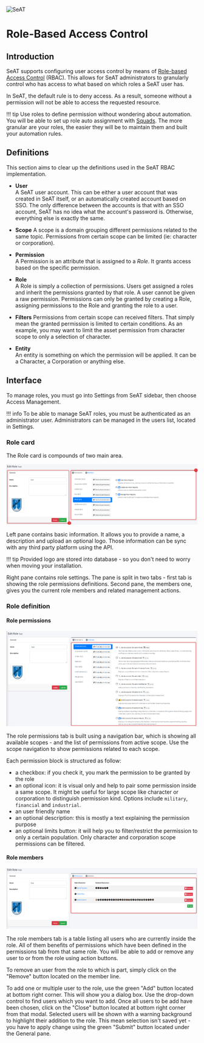 ![SeAT](https://i.imgur.com/aPPOxSK.png)

# Role-Based Access Control

## Introduction
SeAT supports configuring user access control by means of [Role-based Access Control] (RBAC).
This allows for SeAT administrators to granularly control who has access to what based on which roles a SeAT user has.

In SeAT, the default rule is to deny access. As a result, someone without a permission will not be able to access the requested resource.

!!! tip
    Use roles to define permission without wondering about automation. You will be able to set up role auto assignment with [Squads].
    The more granular are your roles, the easier they will be to maintain them and built your automation rules.

## Definitions
This section aims to clear up the definitions used in the SeAT RBAC implementation.

* **User**  
A SeAT user account. This can be either a user account that was created in SeAT itself, or an automatically created account based on SSO.
The only difference between the accounts is that with an SSO account, SeAT has no idea what the account's password is.
Otherwise, everything else is exactly the same.

* **Scope**
A scope is a domain grouping different permissions related to the same topic. Permissions from certain scope can be limited (ie: character or corporation).

* **Permission**  
A Permission is an attribute that is assigned to a *Role*. It grants access based on the specific permission.

* **Role**  
A Role is simply a collection of permissions. Users get assigned a roles and inherit the permissions granted by that role.
A user cannot be given a raw permission. Permissions can only be granted by creating a Role, assigning permissions to the Role and granting the role to a user.

* **Filters**
Permissions from certain scope can received filters. That simply mean the granted permission is limited to certain conditions.
As an example, you may want to limit the asset permission from character scope to only a selection of character.

* **Entity**  
An entity is something on which the permission will be applied. It can be a Character, a Corporation or anything else.

## Interface

To manage roles, you must go into Settings from SeAT sidebar, then choose Access Management.

!!! info
    To be able to manage SeAT roles, you must be authenticated as an administrator user.
    Administrators can be managed in the users list, located in Settings.

### Role card

The Role card is compounds of two main area.

![Role Card](../img/authorization.png)

Left pane contains basic information. It allows you to provide a name, a description and upload an optional logo.
Those information can be sync with any third party platform using the API.

!!! tip
    Provided logo are stored into database - so you don't need to worry when moving your installation.

Right pane contains role settings. The pane is split in two tabs - first tab is showing the role permissions definitions.
Second pane, the members one, gives you the current role members and related management actions.

### Role definition

#### Role permissions

![Role Permissions](../img/authorization_permissions.png)

The role permissions tab is built using a navigation bar, which is showing all available scopes - and the list of permissions from active scope.
Use the scope navigation to show permissions related to each scope.

Each permission block is structured as follow:
- a checkbox: if you check it, you mark the permission to be granted by the role
- an optional icon: it is visual only and help to pair some permission inside a same scope. It might be useful for large scope like character or corporation to distinguish permission kind. Options include `military`, `financial` and `industrial`.
- an user friendly name
- an optional description: this is mostly a text explaining the permission purpose
- an optional limits button: it will help you to filter/restrict the permission to only a certain population. Only character and corporation scope permissions can be filtered.

#### Role members

![Role Members](../img/authorization_members.png)

The role members tab is a table listing all users who are currently inside the role. All of them benefits of permissions which have been defined in the permissions tab from that same role.
You will be able to add or remove any user to or from the role using action buttons.

To remove an user from the role to which is part, simply click on the "Remove" button located on the member line.

To add one or multiple user to the role, use the green "Add" button located at bottom right corner. This will show you a dialog box. Use the drop-down control to find users which you want to add.
Once all users to be add have been chosen, click on the "Close" button located at bottom right corner from that modal. Selected users will be shown with a warning background to highlight their addition to the role.
This mean selection isn't saved yet - you have to apply change using the green "Submit" button located under the General pane.

[Role-based Access Control]: https://en.wikipedia.org/wiki/Role-based_access_control
[Squads]: #

